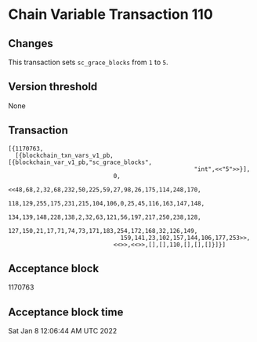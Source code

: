 # Chain Variable Transaction 110

## Changes

This transaction sets `sc_grace_blocks` from `1` to `5`.

## Version threshold

None

## Transaction

```
[{1170763,
  [{blockchain_txn_vars_v1_pb,[{blockchain_var_v1_pb,"sc_grace_blocks",
                                                     "int",<<"5">>}],
                              0,
                              <<48,68,2,32,68,232,50,225,59,27,98,26,175,114,248,170,
                                118,129,255,175,231,215,104,106,0,25,45,116,163,147,148,
                                134,139,148,228,138,2,32,63,121,56,197,217,250,238,128,
                                127,150,21,17,71,74,73,171,183,254,172,168,32,126,149,
                                159,141,23,102,157,144,106,177,253>>,
                              <<>>,<<>>,[],[],110,[],[],[]}]}]
```

## Acceptance block

1170763

## Acceptance block time

Sat Jan  8 12:06:44 AM UTC 2022
